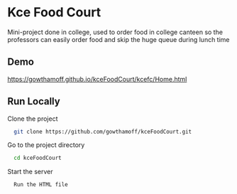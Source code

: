 
# Kce Food Court

Mini-project done in college, used to order food in college canteen so the professors can easily order food and skip the huge queue during lunch time



## Demo


https://gowthamoff.github.io/kceFoodCourt/kcefc/Home.html
## Run Locally

Clone the project

```bash
  git clone https://github.com/gowthamoff/kceFoodCourt.git
```

Go to the project directory

```bash
  cd kceFoodCourt
```

Start the server

```bash
  Run the HTML file
```

